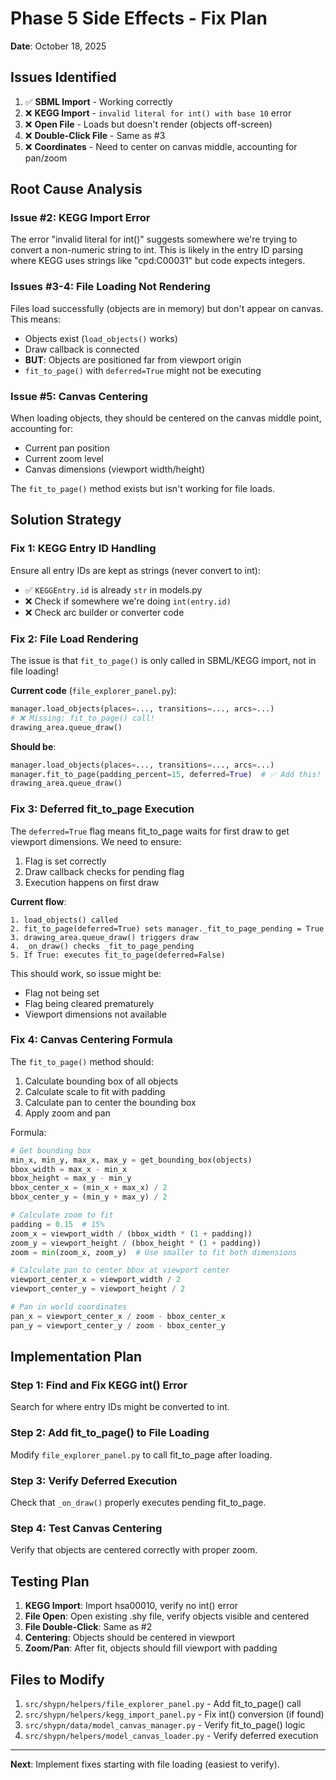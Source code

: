 # Phase 5 Side Effects - Fix Plan

**Date**: October 18, 2025

## Issues Identified

1. ✅ **SBML Import** - Working correctly
2. ❌ **KEGG Import** - `invalid literal for int() with base 10` error
3. ❌ **Open File** - Loads but doesn't render (objects off-screen)
4. ❌ **Double-Click File** - Same as #3
5. ❌ **Coordinates** - Need to center on canvas middle, accounting for pan/zoom

## Root Cause Analysis

### Issue #2: KEGG Import Error
The error "invalid literal for int()" suggests somewhere we're trying to convert a non-numeric string to int. This is likely in the entry ID parsing where KEGG uses strings like "cpd:C00031" but code expects integers.

### Issues #3-4: File Loading Not Rendering
Files load successfully (objects are in memory) but don't appear on canvas. This means:
- Objects exist (`load_objects()` works)
- Draw callback is connected
- **BUT**: Objects are positioned far from viewport origin
- `fit_to_page()` with `deferred=True` might not be executing

### Issue #5: Canvas Centering
When loading objects, they should be centered on the canvas middle point, accounting for:
- Current pan position
- Current zoom level
- Canvas dimensions (viewport width/height)

The `fit_to_page()` method exists but isn't working for file loads.

## Solution Strategy

### Fix 1: KEGG Entry ID Handling
Ensure all entry IDs are kept as strings (never convert to int):
- ✅ `KEGGEntry.id` is already `str` in models.py
- ❌ Check if somewhere we're doing `int(entry.id)`
- ❌ Check arc builder or converter code

### Fix 2: File Load Rendering
The issue is that `fit_to_page()` is only called in SBML/KEGG import, not in file loading!

**Current code** (`file_explorer_panel.py`):
```python
manager.load_objects(places=..., transitions=..., arcs=...)
# ❌ Missing: fit_to_page() call!
drawing_area.queue_draw()
```

**Should be**:
```python
manager.load_objects(places=..., transitions=..., arcs=...)
manager.fit_to_page(padding_percent=15, deferred=True)  # ✅ Add this!
drawing_area.queue_draw()
```

### Fix 3: Deferred fit_to_page Execution
The `deferred=True` flag means fit_to_page waits for first draw to get viewport dimensions. We need to ensure:
1. Flag is set correctly
2. Draw callback checks for pending flag
3. Execution happens on first draw

**Current flow**:
```
1. load_objects() called
2. fit_to_page(deferred=True) sets manager._fit_to_page_pending = True
3. drawing_area.queue_draw() triggers draw
4. _on_draw() checks _fit_to_page_pending
5. If True: executes fit_to_page(deferred=False)
```

This should work, so issue might be:
- Flag not being set
- Flag being cleared prematurely
- Viewport dimensions not available

### Fix 4: Canvas Centering Formula
The `fit_to_page()` method should:
1. Calculate bounding box of all objects
2. Calculate scale to fit with padding
3. Calculate pan to center the bounding box
4. Apply zoom and pan

Formula:
```python
# Get bounding box
min_x, min_y, max_x, max_y = get_bounding_box(objects)
bbox_width = max_x - min_x
bbox_height = max_y - min_y
bbox_center_x = (min_x + max_x) / 2
bbox_center_y = (min_y + max_y) / 2

# Calculate zoom to fit
padding = 0.15  # 15%
zoom_x = viewport_width / (bbox_width * (1 + padding))
zoom_y = viewport_height / (bbox_height * (1 + padding))
zoom = min(zoom_x, zoom_y)  # Use smaller to fit both dimensions

# Calculate pan to center bbox at viewport center
viewport_center_x = viewport_width / 2
viewport_center_y = viewport_height / 2

# Pan in world coordinates
pan_x = viewport_center_x / zoom - bbox_center_x
pan_y = viewport_center_y / zoom - bbox_center_y
```

## Implementation Plan

### Step 1: Find and Fix KEGG int() Error
Search for where entry IDs might be converted to int.

### Step 2: Add fit_to_page() to File Loading
Modify `file_explorer_panel.py` to call fit_to_page after loading.

### Step 3: Verify Deferred Execution
Check that `_on_draw()` properly executes pending fit_to_page.

### Step 4: Test Canvas Centering
Verify that objects are centered correctly with proper zoom.

## Testing Plan

1. **KEGG Import**: Import hsa00010, verify no int() error
2. **File Open**: Open existing .shy file, verify objects visible and centered
3. **File Double-Click**: Same as #2
4. **Centering**: Objects should be centered in viewport
5. **Zoom/Pan**: After fit, objects should fill viewport with padding

## Files to Modify

1. `src/shypn/helpers/file_explorer_panel.py` - Add fit_to_page() call
2. `src/shypn/helpers/kegg_import_panel.py` - Fix int() conversion (if found)
3. `src/shypn/data/model_canvas_manager.py` - Verify fit_to_page() logic
4. `src/shypn/helpers/model_canvas_loader.py` - Verify deferred execution

---

**Next**: Implement fixes starting with file loading (easiest to verify).
